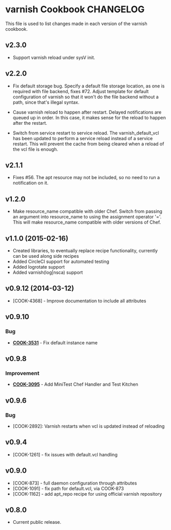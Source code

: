 varnish Cookbook CHANGELOG
==========================
This file is used to list changes made in each version of the varnish cookbook.

v2.3.0
-------------------
- Support varnish reload under sysV init.

v2.2.0
-------------------
- Fix default storage bug. Specify a default file storage location, as one is required with file backend, fixes #72. Adjust template for default configuration of varnish so that it won't do the file backend without a path, since that's illegal syntax.

- Cause varnish reload to happen after restart. Delayed notifications are queued up in order. In this case, it makes sense for the reload to happen after the restart.

- Switch from service restart to service reload. The varnish_default_vcl has been updated to perform a service reload instead of a service restart. This will prevent the cache from being cleared when a reload of the vcl file is enough.

v2.1.1
-------------------
- Fixes #56. The apt resource may not be included, so no need to run a notification on it.

v1.2.0
-------------------

- Make resource_name compatible with older Chef. Switch from passing an argument into resource_name to using the assignment operator '='. This will make resource_name compatible with older versions of Chef.

v1.1.0 (2015-02-16)
-------------------
- Created libraries, to eventually replace recipe functionality, currently can be used along side recipes
- Added CircleCI support for automated testing
- Added logrotate support
- Added varnish(log|nsca) support

v0.9.12 (2014-03-12)
--------------------
- [COOK-4368] - Improve documentation to include all attributes


v0.9.10
-------
### Bug
- **[COOK-3531](https://tickets.chef.io/browse/COOK-3531)** - Fix default instance name


v0.9.8
------
### Improvement
- **[COOK-3095](https://tickets.chef.io/browse/COOK-3095)** - Add MiniTest Chef Handler and Test Kitchen

v0.9.6
------
### Bug
- [COOK-2892]: Varnish restarts when vcl is updated instead of reloading

v0.9.4
------
- [COOK-1261] - fix issues with default.vcl handling

v0.9.0
------
- [COOK-873] - full daemon configuration through attributes
- [COOK-1091] - fix path for default.vcl, via COOK-873
- [COOK-1162] - add apt_repo recipe for using official varnish repository

v0.8.0
------
- Current public release.
